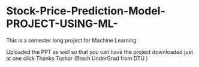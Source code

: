 # Stock-Price-Prediction-Model-PROJECT-USING-ML-
This is a semester long project for Machine Learning

Uploaded the PPT as well so that you can have the project downloaded just at one click 
Thanks
Tushar (Btech UnderGrad from DTU )
